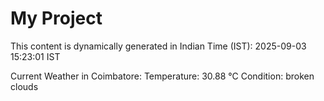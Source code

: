 # My Project

This content is dynamically generated in Indian Time (IST): 2025-09-03 15:23:01 IST


Current Weather in Coimbatore:
Temperature: 30.88 °C
Condition: broken clouds
